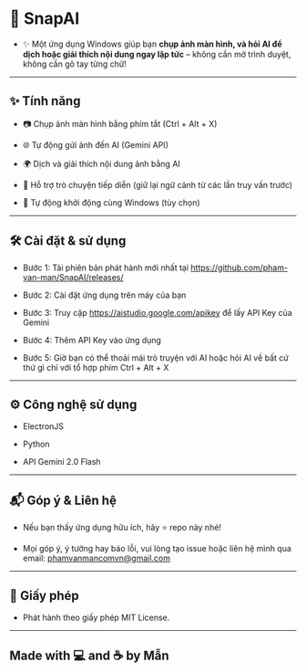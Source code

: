 # 📸 SnapAI

- ✨ Một ứng dụng Windows giúp bạn **chụp ảnh màn hình, và hỏi AI để dịch hoặc giải thích nội dung ngay lập tức** – không cần mở trình duyệt, không cần gõ tay từng chữ!

---

## ✨ Tính năng

- 📷 Chụp ảnh màn hình bằng phím tắt (Ctrl + Alt + X)

- 🌐 Tự động gửi ảnh đến AI (Gemini API)

- 🌍 Dịch và giải thích nội dung ảnh bằng AI

- 💬 Hỗ trợ trò chuyện tiếp diễn (giữ lại ngữ cảnh từ các lần truy vấn trước)

- 🚀 Tự động khởi động cùng Windows (tùy chọn)

---

## 🛠️ Cài đặt & sử dụng

- Bước 1: Tải phiên bản phát hành mới nhất tại https://github.com/pham-van-man/SnapAI/releases/

- Bước 2: Cài đặt ứng dụng trên máy của bạn

- Bước 3: Truy cập https://aistudio.google.com/apikey để lấy API Key của Gemini

- Bước 4: Thêm API Key vào ứng dụng

- Bước 5: Giờ bạn có thể thoải mái trò truyện với AI hoặc hỏi AI về bất cứ thứ gì chỉ với tổ hợp phím Ctrl + Alt + X

---

## ⚙️ Công nghệ sử dụng

- ElectronJS

- Python

- API Gemini 2.0 Flash

---

## 📬 Góp ý & Liên hệ

- Nếu bạn thấy ứng dụng hữu ích, hãy ⭐ repo này nhé!

- Mọi góp ý, ý tưởng hay báo lỗi, vui lòng tạo issue hoặc liên hệ mình qua email: phamvanmancomvn@gmail.com

---

## 📃 Giấy phép
- Phát hành theo giấy phép MIT License.

---

## Made with 💻 and ☕ by Mẫn